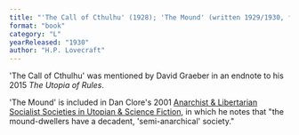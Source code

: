 ```yaml
---
title: "'The Call of Cthulhu' (1928); 'The Mound' (written 1929/1930, full text first pub. 1989)"
format: "book"
category: "L"
yearReleased: "1930"
author: "H.P. Lovecraft"
---
```

'The Call of Cthulhu' was mentioned by David Graeber in an endnote to his 2015 _The Utopia of Rules_.

'The Mound' is included in Dan Clore's 2001 <a href="https://groups.google.com/g/rec.arts.sf.written/c/9YkCKLGAFyo">Anarchist & Libertarian Socialist Societies in Utopian & Science Fiction</a>, in which he notes that "the mound-dwellers have a decadent, 'semi-anarchical' society."

